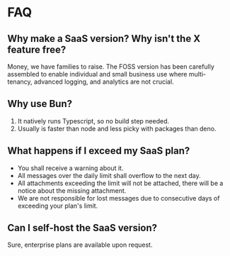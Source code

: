 # FAQ

## Why make a SaaS version? Why isn't the X feature free?

Money, we have families to raise. The FOSS version has been carefully assembled to enable individual and small business use where multi-tenancy, advanced logging, and analytics are not crucial.

## Why use Bun?

1. It natively runs Typescript, so no build step needed.
2. Usually is faster than node and less picky with packages than deno.

## What happens if I exceed my SaaS plan?

- You shall receive a warning about it.
- All messages over the daily limit shall overflow to the next day.
- All attachments exceeding the limit will not be attached, there will be a notice about the missing attachment.
- We are not responsible for lost messages due to consecutive days of exceeding your plan's limit.

## Can I self-host the SaaS version?

Sure, enterprise plans are available upon request.